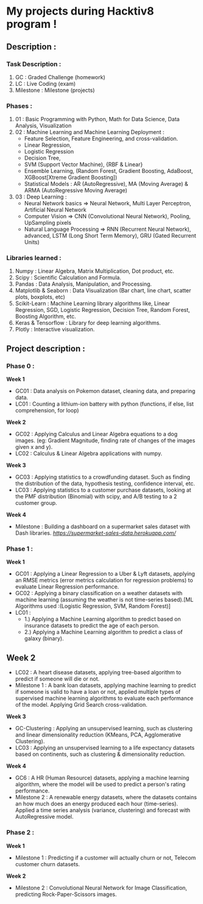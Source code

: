 # My projects during **Hacktiv8** program !
## Description :

### Task Description :
1. GC : Graded Challenge (homework)
2. LC : Live Coding (exam)
3. Milestone : Milestone (projects)

### Phases :
1. 01 : Basic Programming with Python, Math for Data Science, Data Analysis, Visualization
2. 02 : Machine Learning and Machine Learning Deployment :
	- Feature Selection, Feature Engineering, and cross-validation. 
	- Linear Regression,
	- Logistic Regression
	- Decision Tree,
	- SVM (Support Vector Machine), {RBF & Linear}
	- Ensemble Learning, (Random Forest, Gradient Boosting, AdaBoost, XGBoost[Xtreme Gradient Boosting])
	- Statistical Models : AR (AutoRegressive), MA (Moving Average) & ARMA (AutoRegressive Moving Average)
3. 03 : Deep Learning :
	- Neural Network basics => Neural Network, Multi Layer Perceptron, Artificial Neural Network
	- Computer Vision => CNN (Convolutional Neural Network), Pooling, UpSampling pixels
	- Natural Language Processing => RNN (Recurrent Neural Network), advanced, LSTM (Long Short Term Memory), GRU (Gated Recurrent Units)

### Libraries learned :
1. Numpy : Linear Algebra, Matrix Multiplication, Dot product, etc.
2. Scipy : Scientific Calculation and Formula.
3. Pandas : Data Analysis, Manipulation, and Processing.
4. Matplotlib & Seaborn : Data Visualization (Bar chart, line chart, scatter plots, boxplots, etc)
5. Scikit-Learn : Machine Learning library algorithms like, Linear Regression, SGD, Logistic Regression, Decision Tree, Random Forest, Boosting Algorithm, etc.
6. Keras & Tensorflow : Library for deep learning algorithms.
7. Plotly : Interactive visualization.

## Project description :

### Phase 0 :
**Week 1**
- GC01 : Data analysis on Pokemon dataset, cleaning data, and preparing data.
- LC01 : Counting a lithium-ion battery with python (functions, if else, list comprehension, for loop)

**Week 2** 
- GC02 : Applying Calculus and Linear Algebra equations to a dog images. (eg: Gradient Magnitude, finding rate of changes of the images given x and y).
- LC02 : Calculus & Linear Algebra applications with numpy.

**Week 3**
- GC03 : Applying statistics to a crowdfunding dataset. Such as finding the distribution of the data, hypothesis testing, confidence interval, etc.
- LC03 : Applying statistics to a customer purchase datasets, looking at the PMF distribution (Binomial) with scipy, and A/B testing to a 2 customer group.

**Week 4**
- Milestone : Building a dashboard on a supermarket sales dataset with Dash libraries. *https://supermarket-sales-data.herokuapp.com/*

### Phase 1 :
**Week 1**
- GC01 : Applying a Linear Regression to a Uber & Lyft datasets, applying an RMSE metrics (error metrics calculation for regression problems) to evaluate Linear Regression performance.
- GC02 : Applying a binary classification on a weather datasets with machine learning (assuming the weather is not time-series based).[ML Algorithms used :(Logistic Regression, SVM, Random Forest)]
- LC01 : 
	- 1.) Applying a Machine Learning algorithm to predict based on insurance datasets to predict the age of each person.
	- 2.) Applying a Machine Learning algorithm to predict a class of galaxy (binary).

**Week 2**
- 
- LC02 : A heart disease datasets, applying tree-based algorithm to predict if someone will die or not.
- Milestone 1 : A bank loan datasets, applying machine learning to predict if someone is valid to have a loan or not, applied multiple types of supervised machine learning algorithms to evaluate each performance of the model. Applying Grid Search cross-validation. 

**Week 3**
- GC-Clustering : Applying an unsupervised learning, such as clustering and linear dimensionality reduction (KMeans, PCA, Agglomerative Clustering).
- LC03 : Applying an unsupervised learning to a life expectancy datasets based on continents, such as clustering & dimensionality reduction.

**Week 4**
- GC6 : A HR (Human Resource) datasets, applying a machine learning algorithm, where the model will be used to predict a person's rating performance.
- Milestone 2 : A renewable energy datasets, where the datasets contains an how much does an energy produced each hour (time-series). Applied a time series analysis (variance, clustering) and forecast with AutoRegressive model.

### Phase 2 :
**Week 1**
- Milestone 1 : Predicting if a customer will actually churn or not, Telecom customer churn datasets.

**Week 2**
- Milestone 2 : Convolutional Neural Network for Image Classification, predicting Rock-Paper-Scissors images. 
